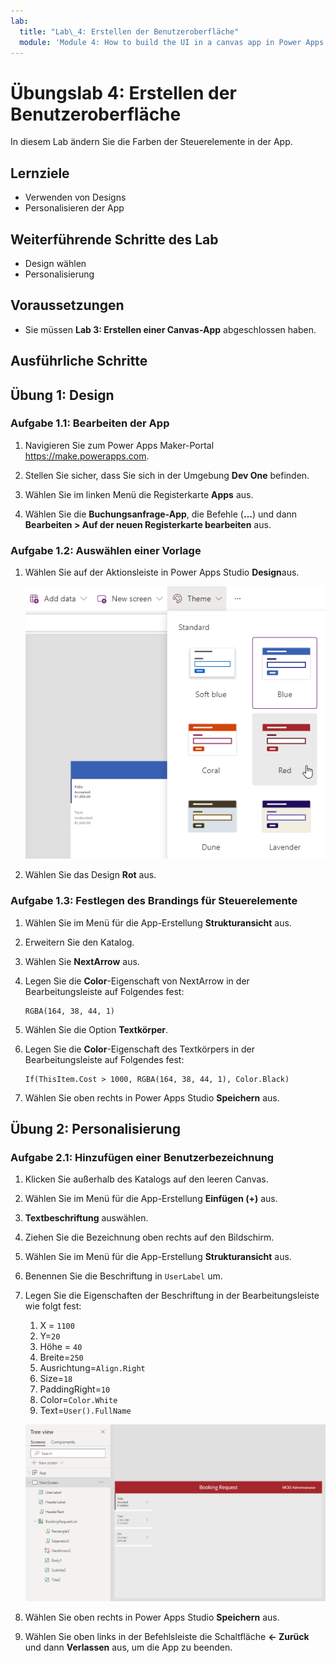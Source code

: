 ```yaml
---
lab:
  title: "Lab\_4: Erstellen der Benutzeroberfläche"
  module: 'Module 4: How to build the UI in a canvas app in Power Apps'
---
```


# Übungslab 4: Erstellen der Benutzeroberfläche

In diesem Lab ändern Sie die Farben der Steuerelemente in der App.

## Lernziele

- Verwenden von Designs
- Personalisieren der App

## Weiterführende Schritte des Lab

- Design wählen
- Personalisierung
  
## Voraussetzungen

- Sie müssen **Lab 3: Erstellen einer Canvas-App** abgeschlossen haben.

## Ausführliche Schritte

## Übung 1: Design

### Aufgabe 1.1: Bearbeiten der App

1. Navigieren Sie zum Power Apps Maker-Portal <https://make.powerapps.com>.

1. Stellen Sie sicher, dass Sie sich in der Umgebung **Dev One** befinden.

1. Wählen Sie im linken Menü die Registerkarte **Apps** aus.

1. Wählen Sie die **Buchungsanfrage-App**, die Befehle (**...**) und dann **Bearbeiten > Auf der neuen Registerkarte bearbeiten** aus.

### Aufgabe 1.2: Auswählen einer Vorlage

1. Wählen Sie auf der Aktionsleiste in Power Apps Studio **Design**aus.

    ![Screenshot: Auswahl von „Design“](../media/select-theme.png)

1. Wählen Sie das Design **Rot** aus.

### Aufgabe 1.3: Festlegen des Brandings für Steuerelemente

1. Wählen Sie im Menü für die App-Erstellung **Strukturansicht** aus.

1. Erweitern Sie den Katalog.

1. Wählen Sie **NextArrow** aus.

1. Legen Sie die **Color**-Eigenschaft von NextArrow in der Bearbeitungsleiste auf Folgendes fest:

    ```powerappsfl
    RGBA(164, 38, 44, 1)
    ```

1. Wählen Sie die Option **Textkörper**.

1. Legen Sie die **Color**-Eigenschaft des Textkörpers in der Bearbeitungsleiste auf Folgendes fest:

    ```powerappsfl
    If(ThisItem.Cost > 1000, RGBA(164, 38, 44, 1), Color.Black)
    ```

1. Wählen Sie oben rechts in Power Apps Studio **Speichern** aus.

## Übung 2: Personalisierung

### Aufgabe 2.1: Hinzufügen einer Benutzerbezeichnung

1. Klicken Sie außerhalb des Katalogs auf den leeren Canvas.

1. Wählen Sie im Menü für die App-Erstellung **Einfügen (+)** aus.

1. **Textbeschriftung** auswählen.

1. Ziehen Sie die Bezeichnung oben rechts auf den Bildschirm.

1. Wählen Sie im Menü für die App-Erstellung **Strukturansicht** aus.

1. Benennen Sie die Beschriftung in `UserLabel` um.

1. Legen Sie die Eigenschaften der Beschriftung in der Bearbeitungsleiste wie folgt fest:

   1. X = `1100`
   1. Y=`20`
   1. Höhe = `40`
   1. Breite=`250`
   1. Ausrichtung=`Align.Right`
   1. Size=`18`
   1. PaddingRight=`10`
   1. Color=`Color.White`
   1. Text=`User().FullName`

    ![Screenshot: Hauptbildschirm mit Personalisierung.](../media/main-screen-personalized.png)

1. Wählen Sie oben rechts in Power Apps Studio **Speichern** aus.

1. Wählen Sie oben links in der Befehlsleiste die Schaltfläche **<- Zurück** und dann **Verlassen** aus, um die App zu beenden.

